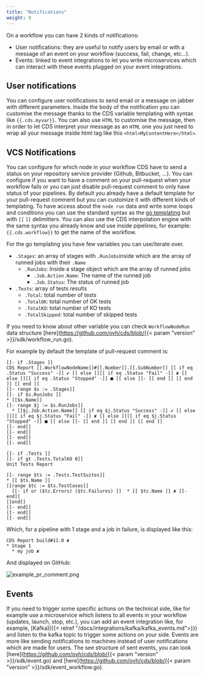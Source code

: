 ```yaml
---
title: "Notifications"
weight: 9
---
```


On a workflow you can have 2 kinds of notifications:

+ User notifications: they are useful to notify users by email or with a message of an event on your workflow (success, fail, change, etc...).
+ Events: linked to event integrations to let you write microservices which can interact with these events plugged on your event integrations.

## User notifications

You can configure user notifications to send email or a message on jabber with different parameters. Inside the body of the notification you can customise the message thanks to the CDS variable templating with syntax like `{{.cds.myvar}}`. You can also use `HTML` to customise the message, then in order to let CDS interpret your message as an `HTML` one you just need to wrap all your message inside html tag like this `<html>MyContentHere</html>`.

## VCS Notifications

You can configure for which node in your workflow CDS have to send a status on your repository service provider (Github, Bitbucket, ...). You can configure if you want to have a comment on your pull-request when your workflow fails or you can just disable pull-request comment to only have status of your pipelines. By default you already have a default template for your pull-request comment but you can customize it with different kinds of templating. To have access about the `node run` data and write some loops and conditions you can use the standard syntax as the [go templating](https://golang.org/pkg/text/template/#hdr-Actions) but with `[[` `]]` delimitters. You can also use the CDS interpolation engine with the same syntax you already know and use inside pipelines, for example: `{{.cds.workflow}}` to get the name of the workflow.

For the go templating you have few variables you can use/iterate over.

- `.Stages`: an array of stages with `.RunJobs`inside which are the array of runned jobs with their `.Name`
    - `.RunJobs`: Inside a stage object which are the array of runned jobs
        - `.Job.Action.Name`: The name of the runned job
        - `.Job.Status`: The status of runned job
- `.Tests`: array of tests results
    - `.Total`: total number of tests
    - `.TotalOK`: total number of OK tests
    - `.TotalKO`: total number of KO tests
    - `.TotalSkipped`: total number of skipped tests

If you need to know about other variable you can check `WorkflowNodeRun` data structure [here](https://github.com/ovh/cds/blob/{{< param "version" >}}/sdk/workflow_run.go).

For example by default the template of pull-request comment is:

```
[[- if .Stages ]]
CDS Report [[.WorkflowNodeName]]#[[.Number]].[[.SubNumber]] [[ if eq .Status "Success" -]] ✔ [[ else ]][[ if eq .Status "Fail" -]] ✘ [[ else ]][[ if eq .Status "Stopped" -]] ■ [[ else ]]- [[ end ]] [[ end ]] [[ end ]]
[[- range $s := .Stages]]
[[- if $s.RunJobs ]]
* [[$s.Name]]
[[- range $j := $s.RunJobs]]
  * [[$j.Job.Action.Name]] [[ if eq $j.Status "Success" -]] ✔ [[ else ]][[ if eq $j.Status "Fail" -]] ✘ [[ else ]][[ if eq $j.Status "Stopped" -]] ■ [[ else ]]- [[ end ]] [[ end ]] [[ end ]]
[[- end]]
[[- end]]
[[- end]]
[[- end]]

[[- if .Tests ]]
[[- if gt .Tests.TotalKO 0]]
Unit Tests Report

[[- range $ts := .Tests.TestSuites]]
* [[ $ts.Name ]]
[[range $tc := $ts.TestCases]]
  [[- if or ($tc.Errors) ($tc.Failures) ]]  * [[ $tc.Name ]] ✘ [[- end]]
[[end]]
[[- end]]
[[- end]]
[[- end]]
```

Which, for a pipeline with 1 stage and a job in failure, is displayed like this:

```
CDS Report build#11.0 ✘
* Stage 1
  * my job ✘
```

And displayed on GitHub:

![example_pr_comment.png](../images/example_pr_comment.png?height=200px)
## Events

If you need to trigger some specific actions on the technical side, like for example use a microservice which listens to all events in your workflow (updates, launch, stop, etc.), you can add an event integration like, for example, [Kafka]({{< relref "/docs/integrations/kafka/kafka_events.md">}}) and listen to the kafka topic to trigger some actions on your side. Events are more like sending notifications to machines instead of user notifications which are made for users. The see structure of sent events, you can look [here](https://github.com/ovh/cds/blob/{{< param "version" >}}/sdk/event.go) and [here](https://github.com/ovh/cds/blob/{{< param "version" >}}/sdk/event_workflow.go).
